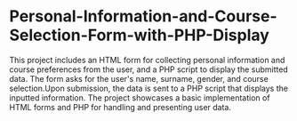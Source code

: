 # Personal-Information-and-Course-Selection-Form-with-PHP-Display
This project includes an HTML form for collecting personal information and course preferences from the user, and a PHP script to display the submitted data. The form asks for the user's name, surname, gender, and course selection.Upon submission, the data is sent to a PHP script that displays the inputted information. The project showcases a basic implementation of HTML forms and PHP for handling and presenting user data.
